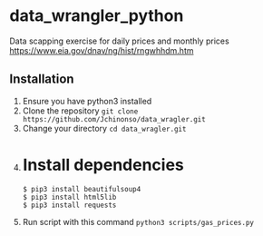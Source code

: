 # data_wrangler_python

Data scapping exercise for daily prices and monthly prices
https://www.eia.gov/dnav/ng/hist/rngwhhdm.htm


Installation
------------

1.  Ensure you have python3 installed
2.  Clone the repository `git clone https://github.com/Jchinonso/data_wragler.git`
3.  Change your directory `cd data_wragler.git`
4.  # Install dependencies
    ```
    $ pip3 install beautifulsoup4
    $ pip3 install html5lib
    $ pip3 install requests
    ```
5. Run script with this command `python3 scripts/gas_prices.py`
